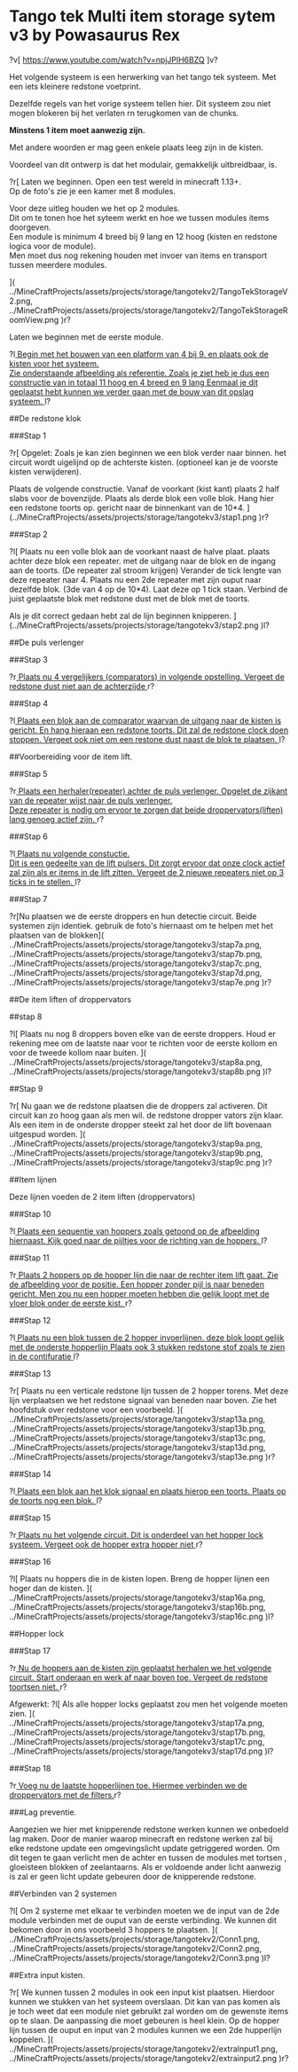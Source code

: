 # Tango tek Multi item storage sytem v3 by Powasaurus Rex

?v[ https://www.youtube.com/watch?v=npjJPlH6BZQ ]v?

Het volgende systeem is een herwerking van het tango tek systeem. Met een iets kleinere redstone voetprint.

Dezelfde regels van het vorige systeem tellen hier. Dit systeem zou niet mogen blokeren bij het verlaten rn terugkomen van de chunks.

**Minstens 1 item moet aanwezig zijn.**

Met andere woorden er mag geen enkele plaats leeg zijn in de kisten.

Voordeel van dit ontwerp is dat het modulair, gemakkelijk uitbreidbaar, is.

?r[
Laten we beginnen. Open een test wereld in minecraft 1.13+.  
Op de foto's zie je een kamer met 8 modules.

Voor deze uitleg houden we het op 2 modules.  
Dit om te tonen hoe het syteem werkt en hoe we tussen modules items doorgeven.  
Een module is minimum 4 breed bij 9 lang en 12 hoog (kisten en redstone logica voor de module).  
Men moet dus nog rekening houden met invoer van items en transport tussen meerdere modules.

](
../MineCraftProjects/assets/projects/storage/tangotekv2/TangoTekStorageV2.png,
../MineCraftProjects/assets/projects/storage/tangotekv2/TangoTekStorageRoomView.png
)r?

Laten we beginnen met de eerste module.

?l[
Begin met het bouwen van een platform van 4 bij 9. en plaats ook de kisten voor het systeem.  
Zie onderstaande afbeelding als referentie. Zoals je ziet heb je dus een constructie van in totaal 11 hoog en 4 breed en 9 lang
Eenmaal je dit geplaatst hebt kunnen we verder gaan met de bouw van dit opslag systeem.
](../MineCraftProjects/assets/projects/storage/tangotekv3/ModuleReference.png)l?

##De redstone klok

###Stap 1

?r[
Opgelet: Zoals je kan zien beginnen we een blok verder naar binnen. het circuit wordt uigelijnd op de achterste kisten. (optioneel kan je de voorste kisten verwijderen).

Plaats de volgende constructie. Vanaf de voorkant (kist kant) plaats 2 half slabs voor de bovenzijde.
Plaats als derde blok een volle blok.
Hang hier een redstone toorts op. gericht naar de binnenkant van de 10\*4.
](../MineCraftProjects/assets/projects/storage/tangotekv3/stap1.png )r?

###Stap 2

?l[
Plaats nu een volle blok aan de voorkant naast de halve plaat.
plaats achter deze blok een repeater. met de uitgang naar de blok en de ingang aan de toorts. (De repeater zal stroom krijgen)
Verander de tick lengte van deze repeater naar 4.
Plaats nu een 2de repeater met zijn ouput naar dezelfde blok. (3de van 4 op de 10\*4).
Laat deze op 1 tick staan.
Verbind de juist geplaatste blok met redstone dust met de blok met de toorts.

Als je dit correct gedaan hebt zal de lijn beginnen knipperen.
](../MineCraftProjects/assets/projects/storage/tangotekv3/stap2.png )l?

##De puls verlenger

###Stap 3

?r[
Plaats nu 4 vergelijkers (comparators) in volgende opstelling.
Vergeet de redstone dust niet aan de achterzijde
](../MineCraftProjects/assets/projects/storage/tangotekv3/stap3.png)r?

###Stap 4

?l[
Plaats een blok aan de comparator waarvan de uitgang naar de kisten is gericht.
En hang hieraan een redstone toorts. Dit zal de redstone clock doen stoppen.
Vergeet ook niet om een restone dust naast de blok te plaatsen.
](../MineCraftProjects/assets/projects/storage/tangotekv3/stap4.png)l?

##Voorbereiding voor de item lift.
 
###Stap 5

?r[
Plaats een herhaler(repeater) achter de puls verlenger. Opgelet de zijkant van de repeater wijst naar de puls verlenger.  
Deze repeater is nodig om ervoor te zorgen dat beide droppervators(liften) lang genoeg actief zijn.
](../MineCraftProjects/assets/projects/storage/tangotekv3/stap5.png)r?

###Stap 6

?l[
Plaats nu volgende constuctie.  
Dit is een gedeelte van de lift pulsers. Dit zorgt ervoor dat onze clock actief zal zijn als er items in de lift zitten.
Vergeet de 2 nieuwe repeaters niet op 3 ticks in te stellen.
](../MineCraftProjects/assets/projects/storage/tangotekv3/stap5.png)l?

###Stap 7

?r[Nu plaatsen we de eerste droppers en hun detectie circuit. Beide systemen zijn identiek.
gebruik de foto's hiernaast om te helpen met het plaatsen van de blokken](
../MineCraftProjects/assets/projects/storage/tangotekv3/stap7a.png,
../MineCraftProjects/assets/projects/storage/tangotekv3/stap7b.png,
../MineCraftProjects/assets/projects/storage/tangotekv3/stap7c.png,
../MineCraftProjects/assets/projects/storage/tangotekv3/stap7d.png,
../MineCraftProjects/assets/projects/storage/tangotekv3/stap7e.png
)r?

##De item liften of droppervators

##stap 8

?l[
Plaats nu nog 8 droppers boven elke van de eerste droppers. Houd er rekening mee om de laatste naar voor te richten voor de eerste kollom en voor de tweede kollom naar buiten.
](
../MineCraftProjects/assets/projects/storage/tangotekv3/stap8a.png,
../MineCraftProjects/assets/projects/storage/tangotekv3/stap8b.png
)l?

##Stap 9

?r[
Nu gaan we de redstone plaatsen die de droppers zal activeren. Dit circuit kan zo hoog gaan als men wil.
de redstone dropper vators zijn klaar. Als een item in de onderste dropper steekt zal het door de lift bovenaan uitgespud worden.
](
../MineCraftProjects/assets/projects/storage/tangotekv3/stap9a.png,
../MineCraftProjects/assets/projects/storage/tangotekv3/stap9b.png,
../MineCraftProjects/assets/projects/storage/tangotekv3/stap9c.png
)r?

##Item lijnen

Deze lijnen voeden de 2 item liften (droppervators)

###Stap 10

?l[
Plaats een sequentie van hoppers zoals getoond op de afbeelding hiernaast. Kijk goed naar de pijltjes voor de richting van de hoppers. ](../MineCraftProjects/assets/projects/storage/tangotekv3/stap10.png)l?

###Stap 11

?r[ Plaats 2 hoppers op de hopper lijn die naar de rechter item lift gaat.
Zie de afbeelding voor de positie.
Een hopper zonder pijl is naar beneden gericht.
Men zou nu een hopper moeten hebben die gelijk loopt met de vloer blok onder de eerste kist.
](../MineCraftProjects/assets/projects/storage/tangotekv3/stap11.png)r?

###Stap 12

?l[
Plaats nu een blok tussen de 2 hopper invoerlijnen. deze blok loopt gelijk met de onderste hopperlijn
Plaats ook 3 stukken redstone stof zoals te zien in de contifuratie
](../MineCraftProjects/assets/projects/storage/tangotekv3/stap12.png)l?

###Stap 13

?r[
Plaats nu een verticale redstone lijn tussen de 2 hopper torens.
Met deze lijn verplaatsen we het redstone signaal van beneden naar boven.
Zie het hoofdstuk over redstone voor een voorbeeld.
](
../MineCraftProjects/assets/projects/storage/tangotekv3/stap13a.png,
../MineCraftProjects/assets/projects/storage/tangotekv3/stap13b.png,
../MineCraftProjects/assets/projects/storage/tangotekv3/stap13c.png,
../MineCraftProjects/assets/projects/storage/tangotekv3/stap13d.png,
../MineCraftProjects/assets/projects/storage/tangotekv3/stap13e.png
)r?

###Stap 14

?l[
Plaats een blok aan het klok signaal en plaats hierop een toorts.
Plaats op de toorts nog een blok.
](../MineCraftProjects/assets/projects/storage/tangotekv3/stap14.png)l?

###Stap 15

?r[
Plaats nu het volgende circuit. Dit is onderdeel van het hopper lock systeem.
Vergeet ook de hopper extra hopper niet
](../MineCraftProjects/assets/projects/storage/tangotekv3/stap15.png)r?

###Stap 16

?l[
Plaats nu hoppers die in de kisten lopen. Breng de hopper lijnen een hoger dan de kisten.
](
../MineCraftProjects/assets/projects/storage/tangotekv3/stap16a.png,
../MineCraftProjects/assets/projects/storage/tangotekv3/stap16b.png,
../MineCraftProjects/assets/projects/storage/tangotekv3/stap16c.png
)l?

##Hopper lock

###Stap 17

?r[
Nu de hoppers aan de kisten zijn geplaatst herhalen we het volgende circuit.
Start onderaan en werk af naar boven toe. Vergeet de redstone toortsen niet.
](../MineCraftProjects/assets/projects/storage/tangotekv3/stap17.png)r?

Afgewerkt:
?l[
Als alle hopper locks geplaatst zou men het volgende moeten zien.
](
../MineCraftProjects/assets/projects/storage/tangotekv3/stap17a.png,
../MineCraftProjects/assets/projects/storage/tangotekv3/stap17b.png,
../MineCraftProjects/assets/projects/storage/tangotekv3/stap17c.png,
../MineCraftProjects/assets/projects/storage/tangotekv3/stap17d.png
)l?

###Stap 18

?r[ Voeg nu de laatste hopperlijnen toe.
Hiermee verbinden we de droppervators met de filters.](../MineCraftProjects/assets/projects/storage/tangotekv3/stap18.png)r?

###Lag preventie.

Aangezien we hier met knipperende redstone werken kunnen we onbedoeld lag maken. Door de manier waarop minecraft en redstone werken zal bij elke
redstone update een omgevingslicht update getriggered worden. Om dit tegen te gaan verlicht men de achter en tussen de modules met tortsen , gloeisteen blokken of zeelantaarns.
Als er voldoende ander licht aanwezig is zal er geen licht update gebeuren door de knipperende redstone.

##Verbinden van 2 systemen

?l[
Om 2 systeme met elkaar te verbinden moeten we de input van de 2de module verbinden met de ouput van de eerste verbinding.
We kunnen dit bekomen door in ons voorbeeld 3 hoppers te plaatsen.
](
../MineCraftProjects/assets/projects/storage/tangotekv2/Conn1.png,
../MineCraftProjects/assets/projects/storage/tangotekv2/Conn2.png,
../MineCraftProjects/assets/projects/storage/tangotekv2/Conn3.png
)l?

##Extra input kisten.

?r[
We kunnen tussen 2 modules in ook een input kist plaatsen. Hierdoor kunnen we stukken van het systeem overslaan.
Dit kan van pas komen als je toch weet dat een module niet gebruikt zal worden om de gewenste items op te slaan.
De aanpassing die moet gebeuren is heel klein. Op de hopper lijn tussen de ouput en input van 2 modules kunnen we een 2de hupperlijn koppelen.
](
../MineCraftProjects/assets/projects/storage/tangotekv2/extraInput1.png,
../MineCraftProjects/assets/projects/storage/tangotekv2/extrainput2.png
)r?
